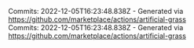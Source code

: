 Commits: 2022-12-05T16:23:48.838Z - Generated via https://github.com/marketplace/actions/artificial-grass
<br>
Commits: 2022-12-05T16:23:48.838Z - Generated via https://github.com/marketplace/actions/artificial-grass
<br>
